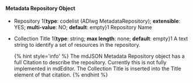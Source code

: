 #### Metadata Repository Object

* <span class="md-element">Repository</span> 1{**type**: codelist (ADIwg MetadataRepository); **extensible**: YES; **multi-value**: NO; **default**: empty}1 Repository Name 

* <span class="md-element">Collection Title</span> 1{**type**: string; **max length**: none; **default**: empty}1 A text string to identify a set of resources in the repository.

  {% hint style='info' %}
  The mdJSON <span class="md-panel">Metadata Repository</span> object has a full <span class="md-panel">Citation</span> to describe the repository.  Currently this is not fully implemented in mdEditor.  The <span class="md-element">Collection Title</span> is inserted into the <span class="md-element">Title</span> element of that citation.
  {% endhint %}
